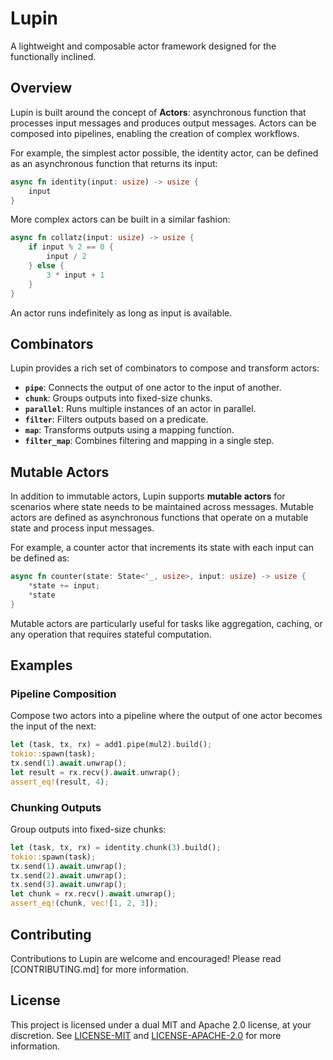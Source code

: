 # Lupin

A lightweight and composable actor framework designed for the functionally inclined.

## Overview

Lupin is built around the concept of **Actors**: asynchronous function that processes input messages and produces output messages. Actors can be composed into pipelines, enabling the creation of complex workflows.

For example, the simplest actor possible, the identity actor, can be defined as an asynchronous function that returns its input:

```rust
async fn identity(input: usize) -> usize {
    input
}
```

More complex actors can be built in a similar fashion:

```rs
async fn collatz(input: usize) -> usize {
    if input % 2 == 0 {
        input / 2
    } else {
        3 * input + 1
    }
}
```

An actor runs indefinitely as long as input is available.

## Combinators

Lupin provides a rich set of combinators to compose and transform actors:

- **`pipe`**: Connects the output of one actor to the input of another.
- **`chunk`**: Groups outputs into fixed-size chunks.
- **`parallel`**: Runs multiple instances of an actor in parallel.
- **`filter`**: Filters outputs based on a predicate.
- **`map`**: Transforms outputs using a mapping function.
- **`filter_map`**: Combines filtering and mapping in a single step.

## Mutable Actors

In addition to immutable actors, Lupin supports **mutable actors** for scenarios where state needs to be maintained across messages. Mutable actors are defined as asynchronous functions that operate on a mutable state and process input messages.

For example, a counter actor that increments its state with each input can be defined as:

```rust
async fn counter(state: State<'_, usize>, input: usize) -> usize {
    *state += input;
    *state
}
```

Mutable actors are particularly useful for tasks like aggregation, caching, or any operation that requires stateful computation.

## Examples

### Pipeline Composition

Compose two actors into a pipeline where the output of one actor becomes the input of the next:

```rust
let (task, tx, rx) = add1.pipe(mul2).build();
tokio::spawn(task);
tx.send(1).await.unwrap();
let result = rx.recv().await.unwrap();
assert_eq!(result, 4);
```

### Chunking Outputs

Group outputs into fixed-size chunks:

```rust
let (task, tx, rx) = identity.chunk(3).build();
tokio::spawn(task);
tx.send(1).await.unwrap();
tx.send(2).await.unwrap();
tx.send(3).await.unwrap();
let chunk = rx.recv().await.unwrap();
assert_eq!(chunk, vec![1, 2, 3]);
```

## Contributing

Contributions to Lupin are welcome and encouraged! Please read [CONTRIBUTING.md] for more information.

## License

This project is licensed under a dual MIT and Apache 2.0 license, at your discretion. See [LICENSE-MIT](./LICENSE-MIT) and [LICENSE-APACHE-2.0](./LICENSE-APACHE-2.0) for more information.
